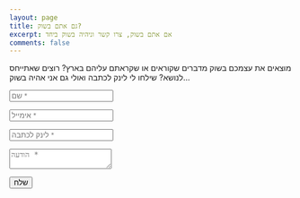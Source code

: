 ```yaml
---
layout: page
title: גם אתם בשוק?
excerpt: אם אתם בשוק, צרו קשר וניהיה בשוק ביחד
comments: false
---
```

מוצאים את עצמכם בשוק מדברים שקוראים או שקראתם עליהם בארץ? רוצים שאתייחס לנושא?
שילחו לי לינק לכתבה ואולי גם אני אהיה בשוק...

<form name="sentMessage" id="contactForm">
    <div class="row control-group">
        <div class="col-md-6">
            <div class="form-group">
                <input type="text" class="form-control" placeholder="שם *" id="name" required data-validation-required-message="נא להזין שם.">
                <p class="help-block text-danger"></p>
            </div>
            <div class="form-group">
                <input type="email" class="form-control" placeholder="אימייל *" id="email" required data-validation-required-message="נא להזין כתובת אימייל.">
                <p class="help-block text-danger"></p>
            </div>
            <div class="form-group">
                <input type="url" class="form-control" placeholder="לינק לכתבה *" id="email" required
                       data-validation-regex-regex="(http[s]?:\/\/){0,1}(www\.){0,1}[a-zA-Z0-9\.\-]+\.[a-zA-Z]{2,5}[\.]{0,1}"
                       data-validation-regex-message="נא להזין כתובת תקינה לכבתה" />
                <p class="help-block text-danger"></p>
            </div>
        </div>
        <div class="col-md-6">
            <div class="form-group">
                <textarea class="form-control" placeholder="הודעה *" id="message" required data-validation-required-message="נא לכתוב הודעה."></textarea>
                <p class="help-block text-danger"></p>
            </div>
        </div>
    </div>
    <div id="success"></div>
    <div class="row control-group">
        <div class="col-lg-12 text-center">
            <button type="submit" class="btn btn-xl">שלח</button>
        </div>
    </div>
    <input type="text" name="_gotcha" style="display:none" />
    <input type="hidden" name="_subject" value="שוקה, גם אני בשוק!" />
</form>

<!-- / contact form -->